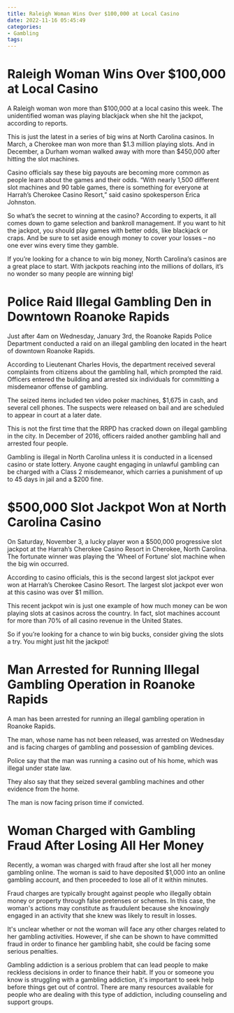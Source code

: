 ```yaml
---
title: Raleigh Woman Wins Over $100,000 at Local Casino 
date: 2022-11-16 05:45:49
categories:
- Gambling
tags:
---
```



#  Raleigh Woman Wins Over $100,000 at Local Casino 

A Raleigh woman won more than $100,000 at a local casino this week. The unidentified woman was playing blackjack when she hit the jackpot, according to reports.

This is just the latest in a series of big wins at North Carolina casinos. In March, a Cherokee man won more than $1.3 million playing slots. And in December, a Durham woman walked away with more than $450,000 after hitting the slot machines.

Casino officials say these big payouts are becoming more common as people learn about the games and their odds. “With nearly 1,500 different slot machines and 90 table games, there is something for everyone at Harrah’s Cherokee Casino Resort,” said casino spokesperson Erica Johnston.

So what’s the secret to winning at the casino? According to experts, it all comes down to game selection and bankroll management. If you want to hit the jackpot, you should play games with better odds, like blackjack or craps. And be sure to set aside enough money to cover your losses – no one ever wins every time they gamble.

If you’re looking for a chance to win big money, North Carolina’s casinos are a great place to start. With jackpots reaching into the millions of dollars, it’s no wonder so many people are winning big!

#  Police Raid Illegal Gambling Den in Downtown Roanoke Rapids 

Just after 4am on Wednesday, January 3rd, the Roanoke Rapids Police Department conducted a raid on an illegal gambling den located in the heart of downtown Roanoke Rapids.

According to Lieutenant Charles Hovis, the department received several complaints from citizens about the gambling hall, which prompted the raid. Officers entered the building and arrested six individuals for committing a misdemeanor offense of gambling.

The seized items included ten video poker machines, $1,675 in cash, and several cell phones. The suspects were released on bail and are scheduled to appear in court at a later date.

This is not the first time that the RRPD has cracked down on illegal gambling in the city. In December of 2016, officers raided another gambling hall and arrested four people.

Gambling is illegal in North Carolina unless it is conducted in a licensed casino or state lottery. Anyone caught engaging in unlawful gambling can be charged with a Class 2 misdemeanor, which carries a punishment of up to 45 days in jail and a $200 fine.

#  $500,000 Slot Jackpot Won at North Carolina Casino 

On Saturday, November 3, a lucky player won a $500,000 progressive slot jackpot at the Harrah’s Cherokee Casino Resort in Cherokee, North Carolina. The fortunate winner was playing the ‘Wheel of Fortune’ slot machine when the big win occurred.

According to casino officials, this is the second largest slot jackpot ever won at Harrah’s Cherokee Casino Resort. The largest slot jackpot ever won at this casino was over $1 million.

This recent jackpot win is just one example of how much money can be won playing slots at casinos across the country. In fact, slot machines account for more than 70% of all casino revenue in the United States.

So if you’re looking for a chance to win big bucks, consider giving the slots a try. You might just hit the jackpot!

#  Man Arrested for Running Illegal Gambling Operation in Roanoke Rapids 

A man has been arrested for running an illegal gambling operation in Roanoke Rapids.

The man, whose name has not been released, was arrested on Wednesday and is facing charges of gambling and possession of gambling devices.

Police say that the man was running a casino out of his home, which was illegal under state law.

They also say that they seized several gambling machines and other evidence from the home.

The man is now facing prison time if convicted.

#  Woman Charged with Gambling Fraud After Losing All Her Money

Recently, a woman was charged with fraud after she lost all her money gambling online. The woman is said to have deposited $1,000 into an online gambling account, and then proceeded to lose all of it within minutes.

Fraud charges are typically brought against people who illegally obtain money or property through false pretenses or schemes. In this case, the woman's actions may constitute as fraudulent because she knowingly engaged in an activity that she knew was likely to result in losses.

It's unclear whether or not the woman will face any other charges related to her gambling activities. However, if she can be shown to have committed fraud in order to finance her gambling habit, she could be facing some serious penalties.

Gambling addiction is a serious problem that can lead people to make reckless decisions in order to finance their habit. If you or someone you know is struggling with a gambling addiction, it's important to seek help before things get out of control. There are many resources available for people who are dealing with this type of addiction, including counseling and support groups.